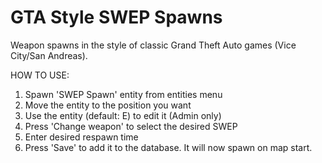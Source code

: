 # GTA Style SWEP Spawns

Weapon spawns in the style of classic Grand Theft Auto games (Vice City/San Andreas).

HOW TO USE:
1. Spawn 'SWEP Spawn' entity from entities menu
2. Move the entity to the position you want
3. Use the entity (default: E) to edit it (Admin only)
4. Press 'Change weapon' to select the desired SWEP
5. Enter desired respawn time
6. Press 'Save' to add it to the database. It will now spawn on map start.
